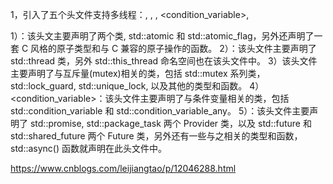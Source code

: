 1，引入了五个头文件支持多线程：<atomic>, <thread>, <mutex>, <condition_variable>, <future>

1）<atomic>：该头文主要声明了两个类, std::atomic 和 std::atomic_flag，另外还声明了一套 C 风格的原子类型和与 C 兼容的原子操作的函数。
2）<thread>：该头文件主要声明了 std::thread 类，另外 std::this_thread 命名空间也在该头文件中。
3）该头文件主要声明了与互斥量(mutex)相关的类，包括 std::mutex 系列类，std::lock_guard, std::unique_lock, 以及其他的类型和函数。
4）<condition_variable>：该头文件主要声明了与条件变量相关的类，包括 std::condition_variable 和 std::condition_variable_any。
5）<future>：该头文件主要声明了 std::promise, std::package_task 两个 Provider 类，以及 std::future 和 std::shared_future 两个 Future 类，另外还有一些与之相关的类型和函数，std::async() 函数就声明在此头文件中。

  
  https://www.cnblogs.com/leijiangtao/p/12046288.html
